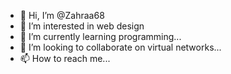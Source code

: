 - 👋 Hi, I’m @Zahraa68
- 👀 I’m interested in web design
- 🌱 I’m currently learning programming...
- 💞️ I’m looking to collaborate on virtual networks...
- 📫 How to reach me...

<!---
Zahraa68/Zahraa68 is a ✨ special ✨ repository because its `README.md` (this file) appears on your GitHub profile.
You can click the Preview link to take a look at your changes.
--->
